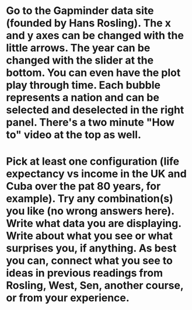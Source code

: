 # Go to the Gapminder data site (founded by Hans Rosling). The x and y axes can be changed with the little arrows. The year can be changed with the slider at the bottom. You can even have the plot play through time. Each bubble represents a nation and can be selected and deselected in the right panel. There's a two minute "How to" video at the top as well.
# Pick at least one configuration (life expectancy vs income in the UK and Cuba over the pat 80 years, for example). Try any combination(s) you like (no wrong answers here). Write what data you are displaying. Write about what you see or what surprises you, if anything. As best you can, connect what you see to ideas in previous readings from Rosling, West, Sen, another course, or from your experience. 
